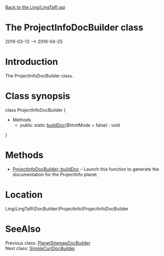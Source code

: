 [Back to the Ling/LingTalfi api](https://github.com/lingtalfi/LingTalfi/blob/master/doc/api/Ling/LingTalfi.md)



The ProjectInfoDocBuilder class
================
2019-03-13 --> 2019-04-25






Introduction
============

The ProjectInfoDocBuilder class.



Class synopsis
==============


class <span class="pl-k">ProjectInfoDocBuilder</span>  {

- Methods
    - public static [buildDoc](https://github.com/lingtalfi/LingTalfi/blob/master/doc/api/Ling/LingTalfi/DocBuilder/ProjectInfo/ProjectInfoDocBuilder/buildDoc.md)($htmlMode = false) : void

}






Methods
==============

- [ProjectInfoDocBuilder::buildDoc](https://github.com/lingtalfi/LingTalfi/blob/master/doc/api/Ling/LingTalfi/DocBuilder/ProjectInfo/ProjectInfoDocBuilder/buildDoc.md) &ndash; Launch this function to generate the documentation for the ProjectInfo planet.





Location
=============
Ling\LingTalfi\DocBuilder\ProjectInfo\ProjectInfoDocBuilder


SeeAlso
==============
Previous class: [PlanetSitemapDocBuilder](https://github.com/lingtalfi/LingTalfi/blob/master/doc/api/Ling/LingTalfi/DocBuilder/PlanetSitemap/PlanetSitemapDocBuilder.md)<br>Next class: [SimpleCurlDocBuilder](https://github.com/lingtalfi/LingTalfi/blob/master/doc/api/Ling/LingTalfi/DocBuilder/SimpleCurl/SimpleCurlDocBuilder.md)<br>
